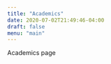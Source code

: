 ```yaml
---
title: "Academics"
date: 2020-07-02T21:49:46-04:00
draft: false 
menu: "main"
---
```


Academics page
